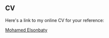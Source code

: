 ## CV

Here's a link to my online CV for your reference:

[Mohamed Elsonbaty](https://m-elsonbaty.github.io/cv/)

